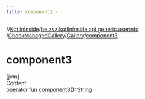 ```yaml
---
title: component3 -
---
```

//[KotlinInside](../../../index.md)/[be.zvz.kotlininside.api.generic.userinfo](../../index.md)
/[CheckManagedGallery](../index.md)/[Gallery](index.md)/[component3](component3.md)

# component3

[jvm]  
Content  
operator
fun [component3](component3.md)(): [String](https://kotlinlang.org/api/latest/jvm/stdlib/kotlin/-string/index.html)  



